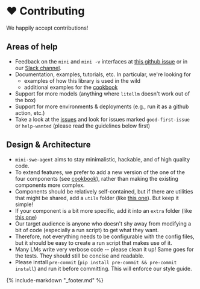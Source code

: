 # ❤️ Contributing

We happily accept contributions!

## Areas of help

- Feedback on the `mini` and `mini -v` interfaces at [this github issue](https://github.com/swe-agent/mini-swe-agent/issues/161) or in our [Slack channel](https://join.slack.com/t/swe-bench/shared_invite/zt-36pj9bu5s-o3_yXPZbaH2wVnxnss1EkQ).
- Documentation, examples, tutorials, etc. In particular, we're looking for
    - examples of how this library is used in the wild
    - additional examples for the [cookbook](advanced/cookbook.md)
- Support for more models (anything where `litellm` doesn't work out of the box)
- Support for more environments & deployments (e.g., run it as a github action, etc.)
- Take a look at the [issues](https://github.com/SWE-agent/mini-swe-agent/issues) and look for issues marked `good-first-issue` or `help-wanted` (please read the guidelines below first)

## Design & Architecture

- `mini-swe-agent` aims to stay minimalistic, hackable, and of high quality code.
- To extend features, we prefer to add a new version of the one of the four components (see [cookbook](advanced/cookbook.md)), rather than making the existing components more complex.
- Components should be relatively self-contained, but if there are utilities that might be shared, add a `utils` folder (like [this one](https://github.com/SWE-agent/mini-swe-agent/tree/main/src/minisweagent/models/utils)). But keep it simple!
- If your component is a bit more specific, add it into an `extra` folder (like [this one](https://github.com/SWE-agent/mini-swe-agent/tree/main/src/minisweagent/run/extra))
- Our target audience is anyone who doesn't shy away from modifying a bit of code (especially a run script) to get what they want.
- Therefore, not everything needs to be configurable with the config files, but it should be easy to create a run script that makes use of it.
- Many LMs write very verbose code -- please clean it up! Same goes for the tests. They should still be concise and readable.
- Please install `pre-commit` (`pip install pre-commit && pre-commit install`) and run it before committing. This will enforce our style guide.

{% include-markdown "_footer.md" %}
